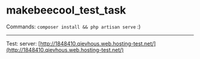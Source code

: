 # makebeecool_test_task
Commands:
`composer install && php artisan serve` :)

------------

Test: server:
[http://1848410.qievhous.web.hosting-test.net/](http://1848410.qievhous.web.hosting-test.net/)

